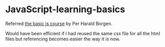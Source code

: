 # JavaScript-learning-basics

Referred [the basic js course](https://scrimba.com/learn/learnjavascript) by Per Harald Borgen.

Would have been efficient if I had reused the same css file for all the html files but referencing becomes easier the way it is now. 
